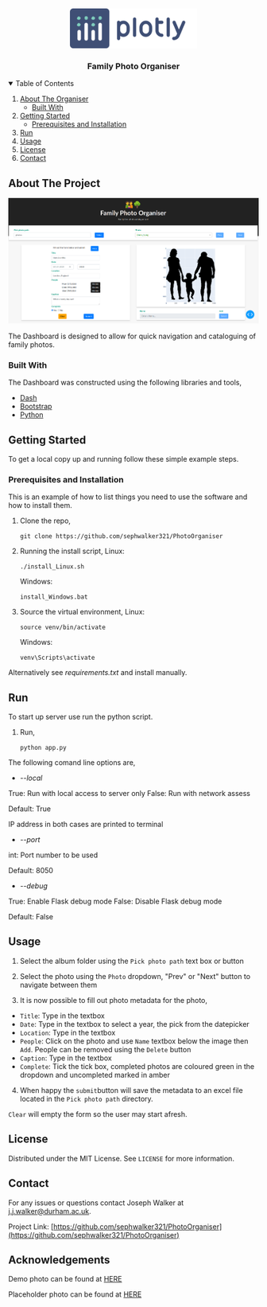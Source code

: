 <br />
<p align="center">
  <a href="https://github.com/sephwalker321/PhotoOrganiser">
    <img src="assets/logo-plotly.svg" alt="Logo" width=auto height="80">
  </a>

  <h3 align="center">Family Photo Organiser</h3>
</p>



<!-- TABLE OF CONTENTS -->
<details open="open">
  <summary>Table of Contents</summary>
  <ol>
    <li>
      <a href="#about-the-project">About The Organiser</a>
      <ul>
        <li><a href="#built-with">Built With</a></li>
      </ul>
    </li>
    <li>
      <a href="#getting-started">Getting Started</a>
      <ul>
        <li><a href="#prerequisites">Prerequisites and Installation</a></li>
      </ul>
    </li>
    <li><a href="#run">Run</a></li>
    <li><a href="#usage">Usage</a></li>
    <li><a href="#license">License</a></li>
    <li><a href="#contact">Contact</a></li>
  </ol>
</details>


<!-- ABOUT THE PROJECT -->
## About The Project

<p align="center">
  <a href="https://github.com/sephwalker321/PhotoOrganiser">
    <img src="assets/screenshot.png" alt="Logo" width="auto" height="auto">
  </a>
</p>


The Dashboard is designed to allow for quick navigation and cataloguing of family photos.

### Built With

The Dashboard was constructed using the following libraries and tools,
* [Dash](https://plotly.com/dash/)
* [Bootstrap](https://getbootstrap.com/)
* [Python](https://www.python.org/)



<!-- GETTING STARTED -->
## Getting Started

To get a local copy up and running follow these simple example steps.

### Prerequisites and Installation

This is an example of how to list things you need to use the software and how to install them.
1. Clone the repo,
   ```
   git clone https://github.com/sephwalker321/PhotoOrganiser
   ```

2. Running the install script,
   Linux:
   ```
   ./install_Linux.sh
   ```
   Windows:
   ```
   install_Windows.bat
   ```

3. Source the virtual environment,
   Linux:
   ```
   source venv/bin/activate
   ```
   Windows:
   ```
   venv\Scripts\activate
   ```
Alternatively see *requirements.txt* and install manually. 
<!-- RUN EXAMPLES -->
## Run
To start up server use run the python script.

1. Run,
   ```
   python app.py
   ```
   
The following comand line options are,
*  *--local*

  True: Run with local access to server only
  False: Run with network assess
	
  Default: True

  IP address in both cases are printed to terminal
*  *--port*

  int: Port number to be used
  
  Default: 8050
*  *--debug*

  True: Enable Flask debug mode
  False: Disable Flask debug mode

  Default: False
  
<!-- USAGE EXAMPLES -->
## Usage

1. Select the album folder using the ```Pick photo path``` text box or button

2. Select the photo using the ```Photo``` dropdown, "Prev" or "Next" button to navigate between them

3. It is now possible to fill out photo metadata for the photo,
  * ```Title```: Type in the textbox
  * ```Date```: Type in the textbox to select a year, the pick from the datepicker
  * ```Location```: Type in the textbox 
  * ```People```: Click on the photo and use ```Name``` textbox below the image then ```Add```. People can be removed using the ```Delete``` button
  * ```Caption```: Type in the textbox
  * ```Complete```: Tick the tick box, completed photos are coloured green in the dropdown and uncompleted marked in amber
  
4. When happy the ```submit```button will save the metadata to an excel file located in the ```Pick photo path``` directory. 

```Clear``` will empty the form so the user may start afresh.

<!-- LICENSE -->
## License

Distributed under the MIT License. See `LICENSE` for more information.


<!-- CONTACT -->
## Contact

For any issues or questions contact Joseph Walker at j.j.walker@durham.ac.uk.

Project Link: [https://github.com/sephwalker321/PhotoOrganiser](https://github.com/sephwalker321/PhotoOrganiser)


<!-- ACKNOWLEDGEMENTS -->
## Acknowledgements

 Demo photo can be found at [HERE](http://clipart-library.com/clip-art/2-25443_silhouette-child-drawing-family-computer-icons-silhouette-people.htm)
 
 Placeholder photo can be found at [HERE](https://clipartix.com/family-tree-clipart-image-24755/)
